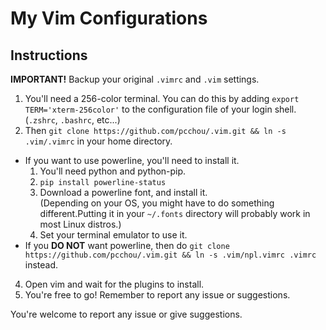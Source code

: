 My Vim Configurations
=====================

Instructions
------------

**IMPORTANT!**  Backup your original `.vimrc` and `.vim` settings.

1. You'll need a 256-color terminal. You can do this by adding ``export TERM='xterm-256color'`` to the configuration file of your login shell. (`.zshrc`, `.bashrc`, etc...)
2. Then ``git clone https://github.com/pcchou/.vim.git && ln -s .vim/.vimrc`` in your home directory.
  * If you want to use powerline, you'll need to install it.
    1. You'll need python and python-pip.
    2. ``pip install powerline-status``
    3. Download a powerline font, and install it. <br>
       (Depending on your OS, you might have to do something different.Putting it in your `~/.fonts` directory will probably work in most Linux distros.)
    3. Set your terminal emulator to use it.
  * If you **DO NOT** want powerline, then do ``git clone https://github.com/pcchou/.vim.git && ln -s .vim/npl.vimrc .vimrc`` instead.
4. Open vim and wait for the plugins to install.
5. You're free to go! Remember to report any issue or suggestions.

You're welcome to report any issue or give suggestions.
